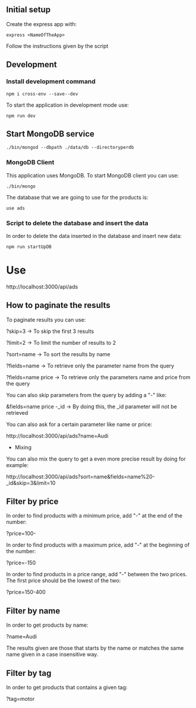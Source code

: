 ## Initial setup

Create the express app with:

```shell
express <NameOfTheApp>
```

Follow the instructions given by the script


## Development

### Install development command

```shell
npm i cross-env --save--dev
```

To start the application in development mode use:

```shell
npm run dev
```

## Start MongoDB service

```shell
./bin/mongod --dbpath ./data/db --directoryperdb
```

### MongoDB Client

This application uses MongoDB. To start MongoDB client you can use:

```shell
./bin/mongo
```

The database that we are going to use for the products is:

```shell
use ads
```

### Script to delete the database and insert the data

In order to delete the data inserted in the database and insert new data:

```shell
npm run startUpDB
```


# Use
 
http://localhost:3000/api/ads

## How to paginate the results

To paginate results you can use:

?skip=3 -> To skip the first 3 results

?limit=2 -> To limit the number of results to 2

?sort=name -> To sort the results by name

?fields=name -> To retrieve only the parameter name from the query

?fields=name price -> To retrieve only the parameters name and price from the query

You can also skip parameters from the query by adding a "-" like:

&fields=name price -_id -> By doing this, the _id parameter will not be retrieved

You can also ask for a certain parameter like name or price:

http://localhost:3000/api/ads?name=Audi

* Mixing

You can also mix the query to get a even more precise result by doing for example:

http://localhost:3000/api/ads?sort=name&fields=name%20-_id&skip=3&limit=10

## Filter by price

In order to find products with a minimum price, add "-" at the end of the number:

?price=100-

In order to find products with a maximum price, add "-" at the beginning of the number:

?price=-150

In order to find products in a price range, add "-" between the two prices. The first price should be the lowest of the two:

?price=150-400

## Filter by name

In order to get products by name:

?name=Audi

The results given are those that starts by the name or matches the same name given in a case insensitive way.

## Filter by tag

In order to get products that contains a given tag:

?tag=motor